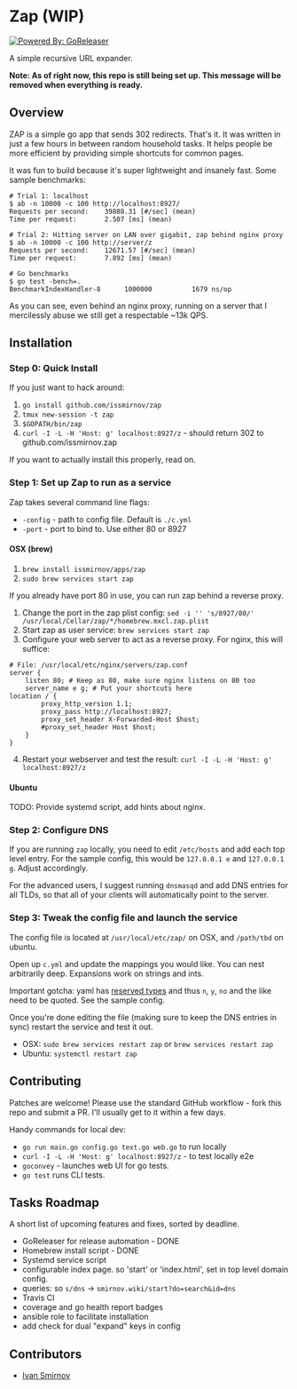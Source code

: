 # Zap (WIP)

[![Powered By: GoReleaser](https://img.shields.io/badge/powered%20by-goreleaser-green.svg?style=flat-square)](https://github.com/goreleaser)

A simple recursive URL expander.

**Note: As of right now, this repo is still being set up. This message will be removed when everything is ready.**

## Overview

ZAP is a simple go app that sends 302 redirects. That's it. It was written in just a few hours in between random household tasks. It helps people be more efficient by providing simple shortcuts for common pages.

It was fun to build because it's super lightweight and insanely fast. Some sample benchmarks:

```
# Trial 1: localhost
$ ab -n 10000 -c 100 http://localhost:8927/
Requests per second:    39888.31 [#/sec] (mean)
Time per request:       2.507 [ms] (mean)

# Trial 2: Hitting server on LAN over gigabit, zap behind nginx proxy
$ ab -n 10000 -c 100 http://server/z
Requests per second:    12671.57 [#/sec] (mean)
Time per request:       7.892 [ms] (mean)

# Go benchmarks
$ go test -bench=.
BenchmarkIndexHandler-8   	 1000000	      1679 ns/op
```

As you can see, even behind an nginx proxy, running on a server that I
mercilessly abuse we still get a respectable ~13k QPS.



## Installation

### Step 0: Quick Install

If you just want to hack around:

1. `go install github.com/issmirnov/zap`
2. `tmux new-session -t zap`
3. `$GOPATH/bin/zap`
4. `curl -I -L -H 'Host: g' localhost:8927/z` - should return 302 to github.com/issmirnov.zap

If you want to actually install this properly, read on.


### Step 1: Set up Zap to run as a service

Zap takes several command line flags:

- `-config` - path to config file. Default is `./c.yml`
- `-port` - port to bind to. Use either 80 or 8927

#### OSX (brew)

1. `brew install issmirnov/apps/zap`
2. `sudo brew services start zap`

If you already have port 80 in use, you can run zap behind a reverse proxy.

1. Change the port in the zap plist config: `sed -i '' 's/8927/80/'  /usr/local/Cellar/zap/*/homebrew.mxcl.zap.plist`
2. Start zap as user service: `brew services start zap`
3. Configure your web server to act as a reverse proxy. For nginx, this will suffice:

```
# File: /usr/local/etc/nginx/servers/zap.conf
server {
    listen 80; # Keep as 80, make sure nginx listens on 80 too
    server_name e g; # Put your shortcuts here
location / {
        proxy_http_version 1.1;
        proxy_pass http://localhost:8927;
        proxy_set_header X-Forwarded-Host $host;
        #proxy_set_header Host $host;
    }
}
```

4. Restart your webserver and test the result: `curl -I -L -H 'Host: g' localhost:8927/z`

#### Ubuntu

TODO: Provide systemd script, add hints about nginx.


### Step 2: Configure DNS

If you are running `zap` locally, you need to edit `/etc/hosts` and add each top level entry. For the sample config, this would be `127.0.0.1 e` and `127.0.0.1 g`. Adjust accordingly.

For the advanced users, I suggest running `dnsmasqd` and add DNS entries for all TLDs, so that all of your clients will automatically point to the server.

### Step 3: Tweak the config file and launch the service

The config file is located at `/usr/local/etc/zap/` on OSX, and `/path/tbd` on ubuntu.

Open up `c.yml` and update the mappings you would like. You can nest arbitrarily deep. Expansions work on strings and ints.

Important gotcha: yaml has [reserved types](http://yaml.org/type/bool.html) and thus `n`, `y`, `no` and the like need to be quoted. See the sample config.

Once you're done editing the file (making sure to keep the DNS entries in sync) restart the service and test it out.

- OSX: `sudo brew services restart zap` or `brew services restart zap`
- Ubuntu: `systemctl restart zap`

## Contributing

Patches are welcome! Please use the standard GitHub workflow - fork this repo and submit a PR. I'll usually get to it within a few days.

Handy commands for local dev:

- `go run main.go config.go text.go web.go` to run locally
- `curl -I -L -H 'Host: g' localhost:8927/z` - to test locally e2e
- `goconvey` - launches web UI for go tests.
- `go test` runs CLI tests.


## Tasks Roadmap

A short list of upcoming features and fixes, sorted by deadline.

- GoReleaser for release automation - DONE
- Homebrew install script - DONE
- Systemd service script
- configurable index page. so 'start' or 'index.html', set in top level domain config.
- queries: so `s/dns` -> `smirnov.wiki/start?do=search&id=dns`
- Travis CI
- coverage and go health report badges
- ansible role to facilitate installation
- add check for dual "expand" keys in config


## Contributors

- [Ivan Smirnov](http://ivansmirnov.name)
